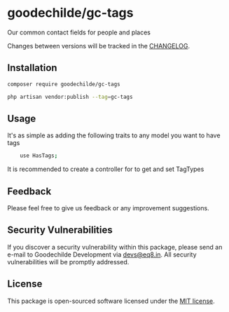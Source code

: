 # goodechilde/gc-tags

Our common contact fields for people and places

Changes between versions will be tracked in the [CHANGELOG](CHANGELOG.md).

## Installation

```bash
composer require goodechilde/gc-tags
```
```bash
php artisan vendor:publish --tag=gc-tags 
```

## Usage
It's as simple as adding the following traits to any model you want to have tags
```bash
    use HasTags;
```

It is recommended to create a controller for to get and set TagTypes

## Feedback

Please feel free to give us feedback or any improvement suggestions.

## Security Vulnerabilities

If you discover a security vulnerability within this package, please send an e-mail to Goodechilde Development via [devs@eq8.in](mailto:devs@eq8.in). All security vulnerabilities will be promptly addressed.

## License

This package is open-sourced software licensed under the [MIT license](https://opensource.org/licenses/MIT).
